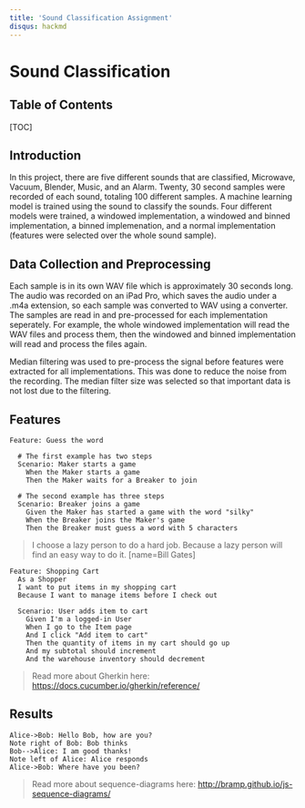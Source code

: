 ```yaml
---
title: 'Sound Classification Assignment'
disqus: hackmd
---
```


Sound Classification
===

## Table of Contents

[TOC]

## Introduction

In this project, there are five different sounds that are classified, Microwave, Vacuum, Blender, Music, and an Alarm. Twenty, 30 second samples were recorded of each sound, totaling 100 different samples. A machine learning model is trained using the sound to classify the sounds. Four different models were trained, a windowed implementation, a windowed and binned implementation, a binned implemenation, and a normal implementation (features were selected over the whole sound sample).


## Data Collection and Preprocessing

Each sample is in its own WAV file which is approximately 30 seconds long. The audio was recorded on an iPad Pro, which saves the audio under a .m4a extension, so each sample was converted to WAV using a converter. The samples are read in and pre-processed for each implementation seperately. For example, the whole windowed implementation will read the WAV files and process them, then the windowed and binned implementation will read and process the files again. 

Median filtering was used to pre-process the signal before features were extracted for all implementations. This was done to reduce the noise from the recording. The median filter size was selected so that important data is not lost due to the filtering.

## Features

```gherkin=
Feature: Guess the word

  # The first example has two steps
  Scenario: Maker starts a game
    When the Maker starts a game
    Then the Maker waits for a Breaker to join

  # The second example has three steps
  Scenario: Breaker joins a game
    Given the Maker has started a game with the word "silky"
    When the Breaker joins the Maker's game
    Then the Breaker must guess a word with 5 characters
```
> I choose a lazy person to do a hard job. Because a lazy person will find an easy way to do it. [name=Bill Gates]


```gherkin=
Feature: Shopping Cart
  As a Shopper
  I want to put items in my shopping cart
  Because I want to manage items before I check out

  Scenario: User adds item to cart
    Given I'm a logged-in User
    When I go to the Item page
    And I click "Add item to cart"
    Then the quantity of items in my cart should go up
    And my subtotal should increment
    And the warehouse inventory should decrement
```

> Read more about Gherkin here: https://docs.cucumber.io/gherkin/reference/

## Results
```sequence
Alice->Bob: Hello Bob, how are you?
Note right of Bob: Bob thinks
Bob-->Alice: I am good thanks!
Note left of Alice: Alice responds
Alice->Bob: Where have you been?
```

> Read more about sequence-diagrams here: http://bramp.github.io/js-sequence-diagrams/


